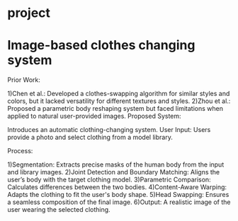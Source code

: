 # project 
# Image-based clothes changing system
Prior Work:

1)Chen et al.: Developed a clothes-swapping algorithm for similar styles and colors, but it lacked versatility for different textures and styles.
2)Zhou et al.: Proposed a parametric body reshaping system but faced limitations when applied to natural user-provided images.
Proposed System:

Introduces an automatic clothing-changing system.
User Input: Users provide a photo and select clothing from a model library.


Process:

1)Segmentation: Extracts precise masks of the human body from the input and library images.
2)Joint Detection and Boundary Matching: Aligns the user’s body with the target clothing model.
3)Parametric Comparison: Calculates differences between the two bodies.
4)Content-Aware Warping: Adapts the clothing to fit the user's body shape.
5)Head Swapping: Ensures a seamless composition of the final image.
6)Output: A realistic image of the user wearing the selected clothing.
